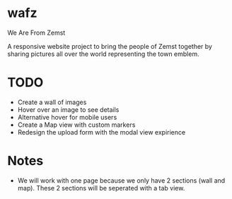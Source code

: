 # wafz

We Are From Zemst

A responsive website project to bring the people of Zemst together by sharing pictures all over the world representing the town emblem.

# TODO

- Create a wall of images
- Hover over an image to see details
- Alternative hover for mobile users
- Create a Map view with custom markers
- Redesign the upload form with the modal view expirience

# Notes

- We will work with one page because we only have 2 sections (wall and map). These 2 sections will be seperated with a tab view.